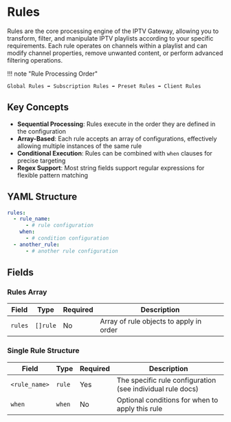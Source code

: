 # Rules

Rules are the core processing engine of the IPTV Gateway, allowing you to transform, filter, and manipulate IPTV playlists according to your specific requirements. Each rule operates on channels within a playlist and can modify channel properties, remove unwanted content, or perform advanced filtering operations.


!!! note "Rule Processing Order"

    Global Rules ➡ Subscription Rules ➡ Preset Rules ➡ Client Rules


## Key Concepts

- **Sequential Processing**: Rules execute in the order they are defined in the configuration
- **Array-Based**: Each rule accepts an array of configurations, effectively allowing multiple instances of the same rule
- **Conditional Execution**: Rules can be combined with `when` clauses for precise targeting
- **Regex Support**: Most string fields support regular expressions for flexible pattern matching

## YAML Structure

```yaml
rules:
  - rule_name:
      - # rule configuration
    when:
      - # condition configuration
  - another_rule:
      - # another rule configuration
```

## Fields

### Rules Array

| Field   | Type     | Required | Description                              |
|---------|----------|----------|------------------------------------------|
| `rules` | `[]rule` | No       | Array of rule objects to apply in order |

### Single Rule Structure

| Field         | Type   | Required | Description                                    |
|---------------|--------|----------|------------------------------------------------|
| `<rule_name>` | `rule` | Yes      | The specific rule configuration (see individual rule docs) |
| `when`        | `when` | No       | Optional conditions for when to apply this rule |
